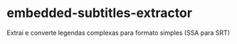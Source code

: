 # embedded-subtitles-extractor
Extrai e converte legendas complexas para formato simples (SSA para SRT)
